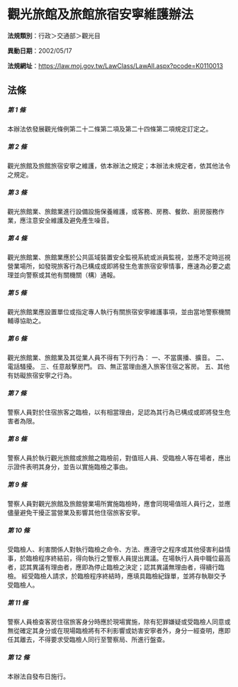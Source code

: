 # 觀光旅館及旅館旅宿安寧維護辦法

**法規類別**：行政＞交通部＞觀光目

**異動日期**：2002/05/17  

**法規網址**：https://law.moj.gov.tw/LawClass/LawAll.aspx?pcode=K0110013





## 法條
##### 第 1 條
本辦法依發展觀光條例第二十二條第二項及第二十四條第二項規定訂定之。

##### 第 2 條
觀光旅館及旅館旅宿安寧之維護，依本辦法之規定；本辦法未規定者，依其他法令之規定。

##### 第 3 條
觀光旅館業、旅館業進行設備設施保養維護，或客務、房務、餐飲、廚房服務作業，應注意安全維護及避免產生噪音。

##### 第 4 條
觀光旅館業、旅館業應於公共區域裝置安全監視系統或派員監視，並應不定時巡視營業場所，如發現旅客行為已構成或即將發生危害旅宿安寧情事，應速為必要之處理並向警察或其他有關機關（構）通報。

##### 第 5 條
觀光旅館業應設置單位或指定專人執行有關旅宿安寧維護事項，並由當地警察機關輔導協助之。

##### 第 6 條
觀光旅館業、旅館業及其從業人員不得有下列行為：
一、不當廣播、擴音。
二、電話騷擾。
三、任意敲擊房門。
四、無正當理由進入旅客住宿之客房。
五、其他有妨礙旅宿安寧之行為。

##### 第 7 條
警察人員對於住宿旅客之臨檢，以有相當理由，足認為其行為已構成或即將發生危害者為限。

##### 第 8 條
警察人員於執行觀光旅館或旅館之臨檢前，對值班人員、受臨檢人等在場者，應出示證件表明其身分，並告以實施臨檢之事由。

##### 第 9 條
警察人員對觀光旅館及旅館營業場所實施臨檢時，應會同現場值班人員行之，並應儘量避免干擾正當營業及影響其他住宿旅客安寧。

##### 第 10 條
受臨檢人、利害關係人對執行臨檢之命令、方法、應遵守之程序或其他侵害利益情事，於臨檢程序終結前，得向執行之警察人員提出異議。在場執行人員中職位最高者，認其異議有理由者，應即為停止臨檢之決定；認其異議無理由者，得續行臨檢。
經受臨檢人請求，於臨檢程序終結時，應填具臨檢紀錄單，並將存執聯交予受臨檢人。

##### 第 11 條
警察人員檢查客房住宿旅客身分時應於現場實施，除有犯罪嫌疑或受臨檢人同意或無從確定其身分或在現場臨檢將有不利影響或妨害安寧者外，身分一經查明，應即任其離去，不得要求受臨檢人同行至警察局、所進行盤查。

##### 第 12 條
本辦法自發布日施行。


